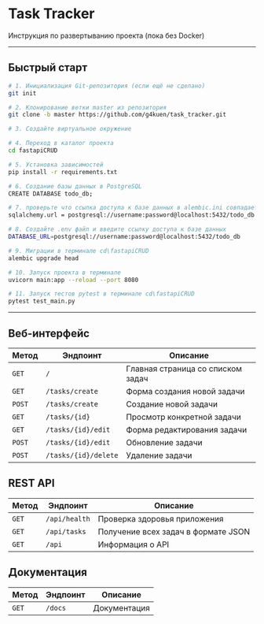 # Task Tracker

Инструкция по развертыванию проекта (пока без Docker)

---

## Быстрый старт

```bash
# 1. Инициализация Git-репозитория (если ещё не сделано)
git init

# 2. Клонирование ветки master из репозитория
git clone -b master https://github.com/g4kuen/task_tracker.git

# 3. Создайте виртуальное окружение

# 4. Переход в каталог проекта
cd fastapiCRUD

# 5. Установка зависимостей
pip install -r requirements.txt

# 6. Создание базы данных в PostgreSQL
CREATE DATABASE todo_db;

# 7. проверьте что ссылка доступа к базе данных в alembic.ini совпадает с .env 
sqlalchemy.url = postgresql://username:password@localhost:5432/todo_db

# 8. Создайте .env файл и введите ссылку доступа к базе данных
DATABASE_URL=postgresql://username:password@localhost:5432/todo_db

# 9. Миграции в терминале cd\fastapiCRUD
alembic upgrade head

# 10. Запуск проекта в терминале
uvicorn main:app --reload --port 8080

# 11. Запуск тестов pytest в терминале cd\fastapiCRUD
pytest test_main.py

```

---
## Веб-интерфейс

| Метод | Эндпоинт | Описание |
|-------|----------|----------|
| `GET` | `/` | Главная страница со списком задач |
| `GET` | `/tasks/create` | Форма создания новой задачи |
| `POST` | `/tasks/create` | Создание новой задачи |
| `GET` | `/tasks/{id}` | Просмотр конкретной задачи |
| `GET` | `/tasks/{id}/edit` | Форма редактирования задачи |
| `POST` | `/tasks/{id}/edit` | Обновление задачи |
| `POST` | `/tasks/{id}/delete` | Удаление задачи |

## REST API

| Метод | Эндпоинт | Описание |
|-------|----------|----------|
| `GET` | `/api/health` | Проверка здоровья приложения |
| `GET` | `/api/tasks` | Получение всех задач в формате JSON |
| `GET` | `/api` | Информация о API |

## Документация

| Метод | Эндпоинт | Описание     |
|-------|----------|--------------|
| `GET` | `/docs` | Документация |

